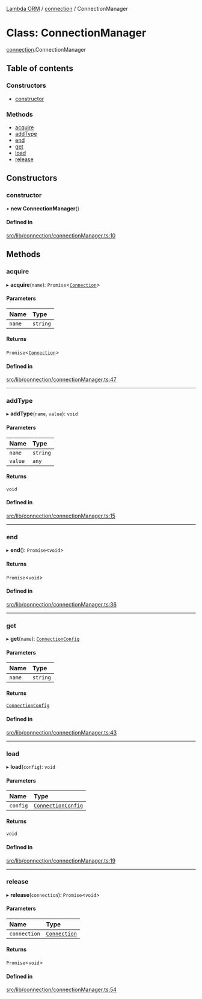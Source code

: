 [Lambda ORM](../README.md) / [connection](../modules/connection.md) / ConnectionManager

# Class: ConnectionManager

[connection](../modules/connection.md).ConnectionManager

## Table of contents

### Constructors

- [constructor](connection.ConnectionManager.md#constructor)

### Methods

- [acquire](connection.ConnectionManager.md#acquire)
- [addType](connection.ConnectionManager.md#addtype)
- [end](connection.ConnectionManager.md#end)
- [get](connection.ConnectionManager.md#get)
- [load](connection.ConnectionManager.md#load)
- [release](connection.ConnectionManager.md#release)

## Constructors

### constructor

• **new ConnectionManager**()

#### Defined in

[src/lib/connection/connectionManager.ts:10](https://github.com/FlavioLionelRita/lambdaorm/blob/0fd718a/src/lib/connection/connectionManager.ts#L10)

## Methods

### acquire

▸ **acquire**(`name`): `Promise`<[`Connection`](connection.Connection.md)\>

#### Parameters

| Name | Type |
| :------ | :------ |
| `name` | `string` |

#### Returns

`Promise`<[`Connection`](connection.Connection.md)\>

#### Defined in

[src/lib/connection/connectionManager.ts:47](https://github.com/FlavioLionelRita/lambdaorm/blob/0fd718a/src/lib/connection/connectionManager.ts#L47)

___

### addType

▸ **addType**(`name`, `value`): `void`

#### Parameters

| Name | Type |
| :------ | :------ |
| `name` | `string` |
| `value` | `any` |

#### Returns

`void`

#### Defined in

[src/lib/connection/connectionManager.ts:15](https://github.com/FlavioLionelRita/lambdaorm/blob/0fd718a/src/lib/connection/connectionManager.ts#L15)

___

### end

▸ **end**(): `Promise`<`void`\>

#### Returns

`Promise`<`void`\>

#### Defined in

[src/lib/connection/connectionManager.ts:36](https://github.com/FlavioLionelRita/lambdaorm/blob/0fd718a/src/lib/connection/connectionManager.ts#L36)

___

### get

▸ **get**(`name`): [`ConnectionConfig`](../interfaces/connection.ConnectionConfig.md)

#### Parameters

| Name | Type |
| :------ | :------ |
| `name` | `string` |

#### Returns

[`ConnectionConfig`](../interfaces/connection.ConnectionConfig.md)

#### Defined in

[src/lib/connection/connectionManager.ts:43](https://github.com/FlavioLionelRita/lambdaorm/blob/0fd718a/src/lib/connection/connectionManager.ts#L43)

___

### load

▸ **load**(`config`): `void`

#### Parameters

| Name | Type |
| :------ | :------ |
| `config` | [`ConnectionConfig`](../interfaces/connection.ConnectionConfig.md) |

#### Returns

`void`

#### Defined in

[src/lib/connection/connectionManager.ts:19](https://github.com/FlavioLionelRita/lambdaorm/blob/0fd718a/src/lib/connection/connectionManager.ts#L19)

___

### release

▸ **release**(`connection`): `Promise`<`void`\>

#### Parameters

| Name | Type |
| :------ | :------ |
| `connection` | [`Connection`](connection.Connection.md) |

#### Returns

`Promise`<`void`\>

#### Defined in

[src/lib/connection/connectionManager.ts:54](https://github.com/FlavioLionelRita/lambdaorm/blob/0fd718a/src/lib/connection/connectionManager.ts#L54)
